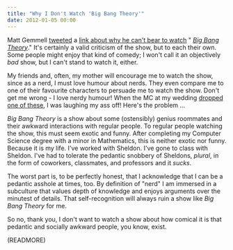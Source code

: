 ```yaml
---
title: "Why I Don't Watch 'Big Bang Theory'"
date: 2012-01-05 00:00
---
```


Matt Gemmell [tweeted](https://twitter.com/#!/mattgemmell/status/154934455969136641) a [link about why he can't bear to watch](http://inagist.com/mattgemmell/154934455969136641/) " _[Big Bang Theory](http://www.google.ca/url?sa=t&rct=j&q=imdb%20big%20bang%20theory&source=web&cd=1&ved=0CBwQFjAA&url=http%3A%2F%2Fwww.imdb.com%2Ftitle%2Ftt0898266%2F&ei=rd4FT9nLE-bz0gHR1aBT&usg=AFQjCNFrtMaa7gT6E-4qqWGs8AG8w0Q0SQ&sig2=3S1p55ndDsZaEX8T1tfrqA)_." It's certainly a valid criticism of the show, but to each their own. Some people might enjoy that kind of comedy; I won't call it an objectively _bad_&nbsp;show, but I can't stand to watch it, either.

My friends and, often, my mother will encourage me to watch the show, since as a nerd, I must love humour about nerds. They even compare me to one of their favourite characters to persuade me to watch the show. Don't get me wrong - I love nerdy humour! When the MC at my wedding [dropped one of these](http://en.wikipedia.org/wiki/Mathematical_joke#Jokes_with_numeral_bases), I was laughing my ass off! Here's the problem ...

_Big Bang Theory_&nbsp;is a show about some (ostensibly) genius roommates and their awkward interactions with regular people. To regular people watching the show, this must seem exotic and funny. After completing my Computer Science degree with a minor in Mathematics, this is neither exotic nor funny. Because it is my life. I've worked with Sheldon. I've gone to class with Sheldon. I've had to tolerate the pedantic snobbery of Sheldons, _plural_, in the form of coworkers, classmates, and professors and it _sucks_.

The worst part is, to be perfectly honest, that I acknowledge that I can be a pedantic asshole at times, too. By definition of "nerd" I am immersed in a subculture that values depth of knowledge and enjoys arguments over the minutest of details. That self-recognition will always ruin a show like _Big Bang Theory_ for me.

So no, thank you, I don't want to watch a show about how comical it is that pedantic and socially awkward people, you know, exist.

(READMORE)
